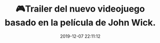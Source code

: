 ---
autor_profile: false
title: "🎮Trailer del nuevo videojuego basado en la película de John Wick."
description: "🎮Trailer del nuevo videojuego basado en la película de John Wick."
excerpt: "🎮Trailer del nuevo videojuego basado en la película de John Wick."
header:
  video:
    id: LAaTtGXlGrE
    provider: youtube
comments: true
date: 2019-12-07 22:11:12
tags:
- Acción
- Trailer
categories:
- Videojuegos
sidebar:
  nav: videoteca
---